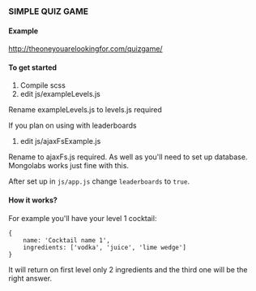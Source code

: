 ### SIMPLE QUIZ GAME



#### Example 

http://theoneyouarelookingfor.com/quizgame/


#### To get started

1. Compile scss
2. edit js/exampleLevels.js

Rename exampleLevels.js to levels.js required

If you plan on using with leaderboards


1. edit js/ajaxFsExample.js 

Rename to ajaxFs.js required. As well as you'll need to set up database. Mongolabs works just fine with this.

After set up in `js/app.js` change `leaderboards` to `true`.

#### How it works?

For example you'll have your level 1 cocktail:

```
{
	name: 'Cocktail name 1',
	ingredients: ['vodka', 'juice', 'lime wedge']
}
```

It will return on first level only 2 ingredients and the third one will be the right answer.
